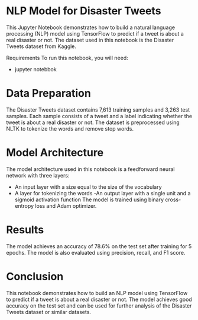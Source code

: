 # NLP Model for Disaster Tweets
This Jupyter Notebook demonstrates how to build a natural language processing (NLP) model using TensorFlow to predict if a tweet is about a real disaster or not. The dataset used in this notebook is the Disaster Tweets dataset from Kaggle.

Requirements
To run this notebook, you will need:
- jupyter notebbok

# Data Preparation
The Disaster Tweets dataset contains 7,613 training samples and 3,263 test samples. Each sample consists of a tweet and a label indicating whether the tweet is about a real disaster or not. The dataset is preprocessed using NLTK to tokenize the words and remove stop words.

# Model Architecture
The model architecture used in this notebook is a feedforward neural network with three layers:

- An input layer with a size equal to the size of the vocabulary
- A layer for tokenizing the words
-An output layer with a single unit and a sigmoid activation function
The model is trained using binary cross-entropy loss and Adam optimizer.

# Results
The model achieves an accuracy of 78.6% on the test set after training for 5 epochs. The model is also evaluated using precision, recall, and F1 score.

# Conclusion
This notebook demonstrates how to build an NLP model using TensorFlow to predict if a tweet is about a real disaster or not. The model achieves good accuracy on the test set and can be used for further analysis of the Disaster Tweets dataset or similar datasets.



